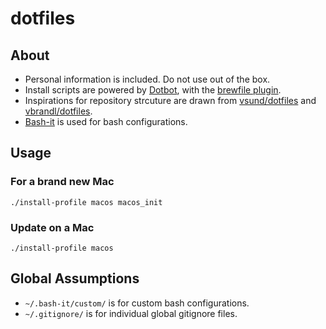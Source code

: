 # dotfiles

## About

- Personal information is included. Do not use out of the box.
- Install scripts are powered by [Dotbot](https://github.com/anishathalye/dotbot), with the [brewfile plugin](https://github.com/sobolevn/dotbot-brewfile).
- Inspirations for repository strcuture are drawn from [vsund/dotfiles](https://github.com/vsund/dotfiles) and [vbrandl/dotfiles](https://github.com/vbrandl/dotfiles).
- [Bash-it](https://github.com/Bash-it/bash-it) is used for bash configurations.

## Usage

### For a brand new Mac

```
./install-profile macos macos_init
```

### Update on a Mac

```
./install-profile macos
```

## Global Assumptions

- `~/.bash-it/custom/` is for custom bash configurations.
- `~/.gitignore/` is for individual global gitignore files.
